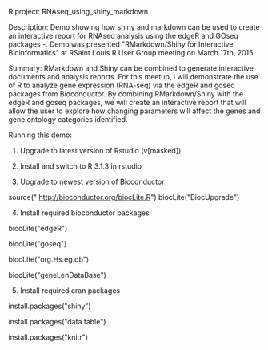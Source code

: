 R project: RNAseq_using_shiny_markdown

Description:  Demo showing how shiny and markdown can be used to create an interactive report for RNAseq analysis using the edgeR and GOseq packages
-.  Demo was presented "RMarkdown/Shiny for Interactive Bioinformatics" at RSaint Louis R User Group meeting on March 17th, 2015

Summary:  RMarkdown and Shiny can be combined to generate interactive documents and analysis reports. 
For this meetup, I will demonstrate the use of R to analyze gene expression (RNA-seq) via the edgeR and goseq packages 
from Bioconductor. By combining RMarkdown/Shiny with the edgeR and goseq packages, we will create an interactive report 
that will allow the user to explore how changing parameters will affect the genes and gene ontology categories identified. 
 
Running this demo:
1.  Upgrade to latest version of Rstudio (v[masked])

2.  Install and switch to R 3.1.3 in rstudio

3.  Upgrade to newest version of Bioconductor

source(" http://bioconductor.org/biocLite.R")
biocLite("BiocUpgrade")

4.  Install required bioconductor packages

biocLite("edgeR")

biocLite("goseq")

biocLite("org.Hs.eg.db")

biocLite("geneLenDataBase")

5.  Install required cran packages

install.packages("shiny")

install.packages("data.table")

install.packages("knitr")

